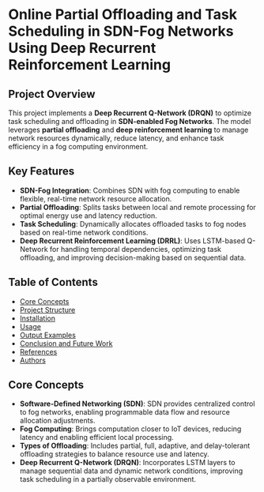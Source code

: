# Online Partial Offloading and Task Scheduling in SDN-Fog Networks Using Deep Recurrent Reinforcement Learning

## Project Overview

This project implements a **Deep Recurrent Q-Network (DRQN)** to optimize task scheduling and offloading in **SDN-enabled Fog Networks**. The model leverages **partial offloading** and **deep reinforcement learning** to manage network resources dynamically, reduce latency, and enhance task efficiency in a fog computing environment.

## Key Features

- **SDN-Fog Integration**: Combines SDN with fog computing to enable flexible, real-time network resource allocation.
- **Partial Offloading**: Splits tasks between local and remote processing for optimal energy use and latency reduction.
- **Task Scheduling**: Dynamically allocates offloaded tasks to fog nodes based on real-time network conditions.
- **Deep Recurrent Reinforcement Learning (DRRL)**: Uses LSTM-based Q-Network for handling temporal dependencies, optimizing task offloading, and improving decision-making based on sequential data.

## Table of Contents

- [Core Concepts](#core-concepts)
- [Project Structure](#project-structure)
- [Installation](#installation)
- [Usage](#usage)
- [Output Examples](#output-examples)
- [Conclusion and Future Work](#conclusion-and-future-work)
- [References](#references)
- [Authors](#authors)

## Core Concepts

- **Software-Defined Networking (SDN)**: SDN provides centralized control to fog networks, enabling programmable data flow and resource allocation adjustments.
- **Fog Computing**: Brings computation closer to IoT devices, reducing latency and enabling efficient local processing.
- **Types of Offloading**: Includes partial, full, adaptive, and delay-tolerant offloading strategies to balance resource use and latency.
- **Deep Recurrent Q-Network (DRQN)**: Incorporates LSTM layers to manage sequential data and dynamic network conditions, improving task scheduling in a partially observable environment.

